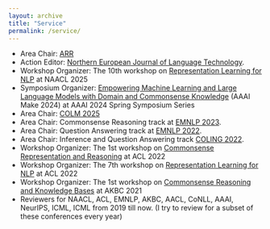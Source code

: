 ```yaml
---
layout: archive
title: "Service"
permalink: /service/
---
```

- Area Chair: [ARR](https://aclrollingreview.org/)
- Action Editor: [Northern European Journal of Language Technology](https://www.nejlt.org/").
- Workshop Organizer: The 10th workshop on [Representation Learning for NLP](https://sites.google.com/view/repl4nlp2025/) at NAACL 2025
- Symposium Organizer: [Empowering Machine Learning and Large Language Models with Domain and Commonsense Knowledge](https://aaai.org/conference/spring-symposia/sss24/) (AAAI Make 2024) at AAAI 2024 Spring Symposium Series
- Area Chair: [COLM 2025](https://colmweb.org/index.html)
- Area Chair: Commonsense Reasoning track at [EMNLP 2023](https://2023.emnlp.org/).
- Area Chair: Question Answering track at [EMNLP 2022](https://2022.emnlp.org/).
- Area Chair: Inference and Question Answering track [COLING 2022](https://coling2022.org/).
- Workshop Organizer: The 1st workshop on [Commonsense Representation and Reasoning](https://csrr-workshop.github.io/) at ACL 2022 
- Workshop Organizer: The 7th workshop on [Representation Learning for NLP](https://sites.google.com/view/repl4nlp2022/home?authuser=0) at ACL 2022
- Workshop Organizer: The 1st workshop on [Commonsense Reasoning and Knowledge Bases](https://akbc-cskb.github.io/) at AKBC 2021 
- Reviewers for NAACL, ACL, EMNLP, AKBC, AACL, CoNLL, AAAI, NeurIPS, ICML, ICML from 2019 till now. (I try to review for a subset of these conferences every year)

